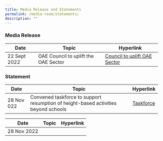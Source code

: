 ```yaml
---
title: Media Release and Statements
permalink: /media-room/statements/
description: ""
---
```

### Media Release

| Date | Topic | Hyperlink |
| -------- | -------- | -------- |
| 22 Sept 2022     | OAE Council to uplift the OAE Sector     | [Council to uplift OAE Sector](/files/m%20-%20oae%20council%20to%20uplift%20the%20oae%20sector.pdf)     |

### Statement

| Date | Topic | Hyperlink |
| -------- | -------- | -------- |
| 28 Nov 022     | Convened taskforce to support resumption of height-based activities beyond schools     | [Taskforce](/files/s%20-%20taskforce.pdf)     |


| Date | Topic | Hyperlink |
| -------- | -------- | -------- |
| 28 Nov 2022|||